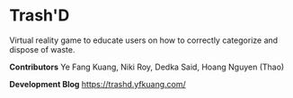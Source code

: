 # Trash'D #
Virtual reality game to educate users on how to correctly categorize and dispose of waste.

**Contributors**
Ye Fang Kuang,
Niki Roy,
Dedka Said,
Hoang Nguyen (Thao)

**Development Blog**
https://trashd.yfkuang.com/